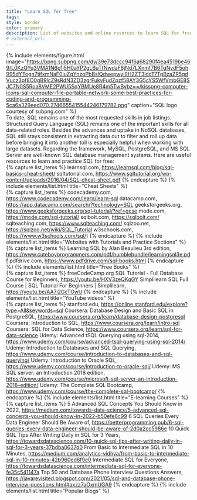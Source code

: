 ```yaml
---
title: "Learn SQL for free"
tags:
style: border
color: primary
description: List of websites and online resorces to learn SQL for free.
# external_url: 
---
```

{% include elements/figure.html image="https://bpng.subpng.com/dy/39e73dccc94f6a68290f4ea4519be469/L0KzQYq3VMA1N6p1j5H0aYP2gLBuTfNwdaF6jNd7LXnmf7B6TgNydF5oh995dYTogn7tifxmNaF0iuZqYnzoPbBslQdwepwyi9H2ZT3ldcT7TgBzaZR5gdVucz3pf8O0gB9lcZ9sRdN3ZD3zgrFukvFudZpzf58AY3G5cYS5WfVmbGE8SJC7N0S5Roa8VME2PWU5SqYBMUe8R4m5TwBvbz==/kisspng-computer-icons-sql-computer-file-portable-network-some-best-practices-for-coding-and-programming-5ca6a329eed070.2746655415544246179782.png" caption="SQL logo courtesy of subpng.com" %}
<br>
To date, SQL remains one of the most requested skills in job listings. Structured Query Language (SQL) remains one of the important skills for all data-related roles. Besides the advances and uptake in NoSQL databases, SQL still stays consistent in extracting data out to filter and roll up data before bringing it into another toll is especially helpful when working with large datasets. Regarding the framework, MySQL, PostgreSQL, and MS SQL Server are well-known SQL database management systems. Here are useful resources to learn and practice SQL for free:
<br>
{% capture list_items %}
learnsql.com, https://learnsql.com/blog/sql-basics-cheat-sheet/
sqltutorial.com, https://www.sqltutorial.org/wp-content/uploads/2016/04/SQL-cheat-sheet.pdf
{% endcapture %}
{% include elements/list.html title="Cheat Sheets" %}
<br>
{% capture list_items %}
codecademy.com, https://www.codecademy.com/learn/learn-sql
datacamp.com, https://app.datacamp.com/search/?technology=SQL
geeksforgeeks.org, https://www.geeksforgeeks.org/sql-tutorial/?ref=gcse
mode.com, https://mode.com/sql-tutorial/
sqlbolt.com, https://sqlbolt.com/
sqlteaching.com, https://www.sqlteaching.com/
sqlzoo.net, https://sqlzoo.net/wiki/SQL_Tutorial
w3schools.com, https://www.w3schools.com/sql/)
{% endcapture %}
{% include elements/list.html title="Websites with Tutorials and Practice Sections" %}
<br>
{% capture list_items %}
Learning SQL by Alan Beaulieu 3rd edition, https://www.cuteboyprogrammers.com/pdf/humblebundle/learningsql3e.pdf
pdfdrive.com, https://www.pdfdrive.com/sql-books.html
{% endcapture %}
{% include elements/list.html title="Free Books" %}
<br>
{% capture list_items %}
freeCodeCamp.org SQL Tutorial - Full Database Course for Beginners, https://youtu.be/HXV3zeQKqGY
Simplilearn SQL Full Course | SQL Tutorial For Beginners | Simplilearn, https://youtu.be/AA7i2GcTGwU
{% endcapture %}
{% include elements/list.html title="YouTube videos" %}
<br>
{% capture list_items %}
stanford.edu, https://online.stanford.edu/explore?type=All&keywords=sql
Coursera: Database Design and Basic SQL in PostgreSQL, https://www.coursera.org/learn/database-design-postgresql
Coursera: Introduction to SQL, https://www.coursera.org/learn/intro-sql
Coursera: SQL for Data Science, https://www.coursera.org/learn/sql-for-data-science
Udemy: Advanced tSQL Querying using sql-2014, https://www.udemy.com/course/advanced-tsql-querying-using-sql-2014/
Udemy: Introduction to Databases and SQL Querying, https://www.udemy.com/course/introduction-to-databases-and-sql-querying/
Udemy: Introduction to Oracle SQL, https://www.udemy.com/course/introduction-to-oracle-sql/
Udemy: MS SQL server: an Introduction 2018 edition, https://www.udemy.com/course/microsoft-sql-server-an-introduction-2018-edition/
Udemy: The Complete SQL Bootcamp, https://www.udemy.com/course/the-complete-sql-bootcamp/
{% endcapture %}
{% include elements/list.html title="E-learning Courses" %}
<br>
{% capture list_items %}
5 Advanced SQL Concepts You Should Know in 2022, https://medium.com/towards-data-science/5-advanced-sql-concepts-you-should-know-in-2022-b50efe6c99
6 SQL Queries Every Data Engineer Should Be Aware of, https://betterprogramming.pub/6-sql-queries-every-data-engineer-should-be-aware-of-2d0a2cc5986e
10 Quick SQL Tips After Writing Daily in SQL for 3 Years, https://towardsdatascience.com/10-quick-sql-tips-after-writing-daily-in-sql-for-3-years-37bdba0637d0
From Basic to Intermediate SQL in 10 Minutes, https://medium.com/analytics-vidhya/from-basic-to-intermediate-sql-in-10-minutes-42b960ed6f9e0
Intermediate SQL for Everyone, https://towardsdatascience.com/intermediate-sql-for-everyone-fe35c541147a
Top 50 and Database Phone Interview Questions Answers, https://javarevisited.blogspot.com/2021/05/sql-and-database-phone-interview-questions.html#axzz7aOxmUGA9
{% endcapture %}
{% include elements/list.html title="Popular Blogs" %}
<br>